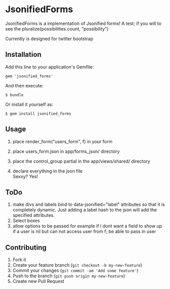 # JsonifiedForms

JsonifiedForms is a implementation of Jsonified forms! A test; if you will to see the pluralize(possibilities.count, "possibility")
<br>

Currently is designed for twitter bootstrap

## Installation

Add this line to your application's Gemfile:

    gem 'jsonified_forms'

And then execute:

    $ bundle

Or install it yourself as:

    $ gem install jsonified_forms

## Usage

1. place render_form("users_form", f) in your form<br>

2. place users_form.json in  app/forms_json/ directory<br>

3. place the control_group partial in the app/views/shared/ directory<br>

4. declare everything in the json file <br>
Sexxy? Yes!

## ToDo
1. make divs and labels bind to data-jsonified="label" attributes so that it is completely dynamic. Just adding a label hash to the json will add the specified attributes. <br>
2. Select boxes<br>
3. allow options to be passed for example if I dont want a field to show up if a user is nil but can not access user from f; be able to pass in user


## Contributing

1. Fork it
2. Create your feature branch (`git checkout -b my-new-feature`)
3. Commit your changes (`git commit -am 'Add some feature'`)
4. Push to the branch (`git push origin my-new-feature`)
5. Create new Pull Request
